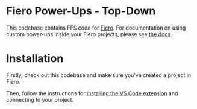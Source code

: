 # Fiero Power-Ups - Top-Down
This codebase contains FFS code for [Fiero](https://fierogameengine.com/). For documentation on using custom power-ups inside your Fiero projects, please see [the docs](https://docs.fierogameengine.com).

# Installation
Firstly, check out this codebase and make sure you've created a project in Fiero.

Then, follow the instructions for [installing the VS Code extension](https://fierostudioltd.github.io/fiero-docs/custom-powerups/installation) and connecting to your project.
